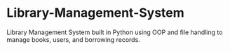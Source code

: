 # Library-Management-System
Library Management System built in Python using OOP and file handling to manage books, users, and borrowing records.
